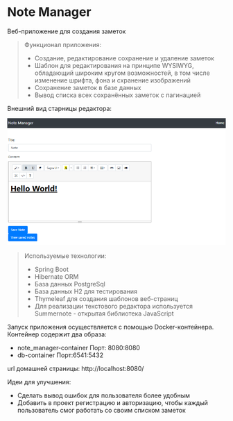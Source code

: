 # Note Manager
Веб-приложение для создания заметок

> Функционал приложения: 
> - Создание, редактирование сохранение и удаление заметок
> - Шаблон для редактирования на принципе WYSIWYG, обладающий широким кругом возможностей, 
>   в том числе изменение шрифта, фона и схранение изображений
> - Сохранение заметок в базе данных
> - Вывод списка всех сохранённых заметок с пагинацией

Внешний вид старницы редактора:

![This is an image](src/main/resources/redactor_page.png)

> Используемые технологии: 
> - Spring Boot
> - Hibernate ORM
> - База данных PostgreSql
> - База данных H2 для тестирования
> - Thymeleaf для создания шаблонов веб-страниц
> - Для реализации текстового редактора используется Summernote - открытая библиотека JavaScript

Запуск приложения осуществляется c помощью Docker-контейнера.
Контейнер содержит два образа:
- note_manager-container Порт: 8080:8080
- db-container Порт:6541:5432

url домашней страницы: http://localhost:8080/

Идеи для улучшения:
- Сделать вывод ошибок для пользователя более удобным
- Добавить в проект регистрацию и авторизацию, чтобы каждый пользователь смог работать со своим списком заметок


